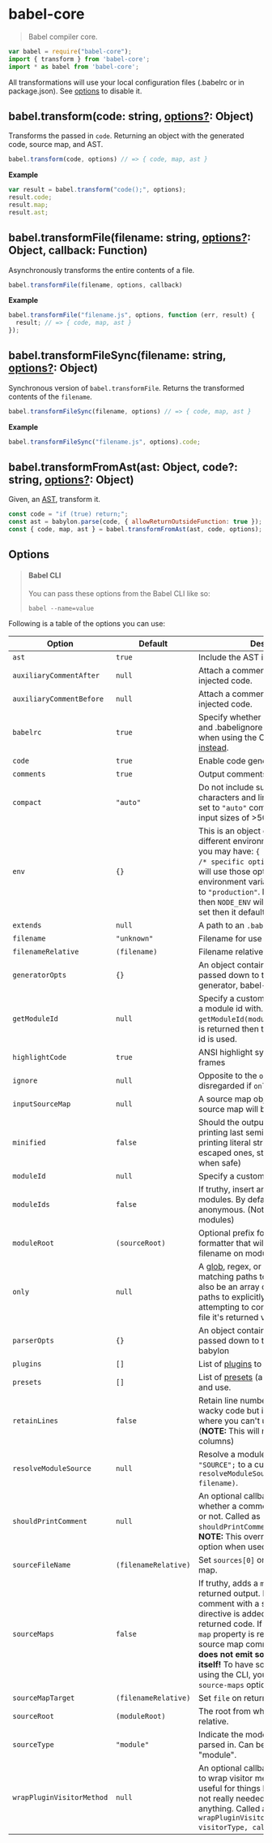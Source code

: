 # babel-core

> Babel compiler core.


```javascript
var babel = require("babel-core");
import { transform } from 'babel-core';
import * as babel from 'babel-core';
```

All transformations will use your local configuration files (.babelrc or in package.json). See [options](#options) to disable it.

## babel.transform(code: string, [options?](#options): Object)

Transforms the passed in `code`. Returning an object with the generated code,
source map, and AST.

```js
babel.transform(code, options) // => { code, map, ast }
```

**Example**

```js
var result = babel.transform("code();", options);
result.code;
result.map;
result.ast;
```

## babel.transformFile(filename: string, [options?](#options): Object, callback: Function)

Asynchronously transforms the entire contents of a file.

```js
babel.transformFile(filename, options, callback)
```

**Example**

```js
babel.transformFile("filename.js", options, function (err, result) {
  result; // => { code, map, ast }
});
```

## babel.transformFileSync(filename: string, [options?](#options): Object)

Synchronous version of `babel.transformFile`. Returns the transformed contents of
the `filename`.

```js
babel.transformFileSync(filename, options) // => { code, map, ast }
```

**Example**

```js
babel.transformFileSync("filename.js", options).code;
```

## babel.transformFromAst(ast: Object, code?: string, [options?](#options): Object)

Given, an [AST](https://astexplorer.net/), transform it.

```js
const code = "if (true) return;";
const ast = babylon.parse(code, { allowReturnOutsideFunction: true });
const { code, map, ast } = babel.transformFromAst(ast, code, options);
```

## Options

<blockquote class="babel-callout babel-callout-info">
  <h4>Babel CLI</h4>
  <p>
  You can pass these options from the Babel CLI like so:
  </p>
  <p>
  <code>babel --name<span class="o">=</span>value</code>
  </p>
</blockquote>

Following is a table of the options you can use:

| Option           | Default        | Description           |
| ------------------------ | -------------------- | ------------------------------- |
| `ast`          | `true`         | Include the AST in the returned object |
| `auxiliaryCommentAfter`  | `null`         | Attach a comment after all non-user injected code. |
| `auxiliaryCommentBefore` | `null`         | Attach a comment before all non-user injected code. |
| `babelrc`        | `true`         | Specify whether or not to use .babelrc and .babelignore files. Not available when using the CLI, [use `--no-babelrc` instead](https://babeljs.io/docs/usage/cli/#babel-ignoring-babelrc). |
| `code`           | `true`         | Enable code generation |
| `comments`         | `true`         | Output comments in generated output. |
| `compact`        | `"auto"`       | Do not include superfluous whitespace characters and line terminators. When set to `"auto"` compact is set to `true` on input sizes of >500KB. |
| `env`          | `{}`         | This is an object of keys that represent different environments. For example, you may have: `{ env: { production: { /* specific options */ } } }` which will use those options when the environment variable `BABEL_ENV` is set to `"production"`. If `BABEL_ENV` isn't set then `NODE_ENV` will be used, if it's not set then it defaults to `"development"` |
| `extends`        | `null`         | A path to an `.babelrc` file to extend |
| `filename`         | `"unknown"`      | Filename for use in errors etc. |
| `filenameRelative`     | `(filename)`     | Filename relative to `sourceRoot`. |
| `generatorOpts`      | `{}`         | An object containing the options to be passed down to the babel code generator, babel-generator |
| `getModuleId`      | `null`         | Specify a custom callback to generate a module id with. Called as `getModuleId(moduleName)`. If falsy value is returned then the generated module id is used. |
| `highlightCode`      | `true`         | ANSI highlight syntax error code frames |
| `ignore`         | `null`         | Opposite to the `only` option. `ignore` is disregarded if `only` is specified. |
| `inputSourceMap`     | `null`         | A source map object that the output source map will be based on. |
| `minified`         | `false`        | Should the output be minified (not printing last semicolons in blocks, printing literal string values instead of escaped ones, stripping `()` from `new` when safe) |
| `moduleId`         | `null`         | Specify a custom name for module ids. |
| `moduleIds`        | `false`        | If truthy, insert an explicit id for modules. By default, all modules are anonymous. (Not available for `common` modules) |
| `moduleRoot`       | `(sourceRoot)`     | Optional prefix for the AMD module formatter that will be prepend to the filename on module definitions. |
| `only`           | `null`         | A [glob](https://github.com/isaacs/minimatch), regex, or mixed array of both, matching paths to **only** compile. Can also be an array of arrays containing paths to explicitly match. When attempting to compile a non-matching file it's returned verbatim. |
| `parserOpts`       | `{}`         | An object containing the options to be passed down to the babel parser, babylon |
| `plugins`        | `[]`         | List of [plugins](https://babeljs.io/docs/plugins/) to load and use. |
| `presets`        | `[]`         | List of [presets](https://babeljs.io/docs/plugins/#presets) (a set of plugins) to load and use. |
| `retainLines`      | `false`        | Retain line numbers. This will lead to wacky code but is handy for scenarios where you can't use source maps. (**NOTE:** This will not retain the columns) |
| `resolveModuleSource`  | `null`         | Resolve a module source ie. `import "SOURCE";` to a custom value. Called as `resolveModuleSource(source, filename)`. |
| `shouldPrintComment`   | `null`         | An optional callback that controls whether a comment should be output or not. Called as `shouldPrintComment(commentContents)`. **NOTE:** This overrides the `comment` option when used. |
| `sourceFileName`     | `(filenameRelative)` | Set `sources[0]` on returned source map. |
| `sourceMaps`       | `false`        | If truthy, adds a `map` property to returned output. If set to `"inline"`, a comment with a sourceMappingURL directive is added to the bottom of the returned code. If set to `"both"` then a `map` property is returned as well as a source map comment appended. **This does not emit sourcemap files by itself!** To have sourcemaps emitted using the CLI, you must pass it the `--source-maps` option. |
| `sourceMapTarget`    | `(filenameRelative)` | Set `file` on returned source map. |
| `sourceRoot`       | `(moduleRoot)`     | The root from which all sources are relative. |
| `sourceType`       | `"module"`       | Indicate the mode the code should be parsed in. Can be either "script" or "module". |
| `wrapPluginVisitorMethod`| `null`         | An optional callback that can be used to wrap visitor methods. **NOTE:** This is useful for things like introspection, and not really needed for implementing anything. Called as `wrapPluginVisitorMethod(pluginAlias, visitorType, callback)`.
